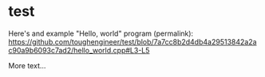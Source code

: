 # test

Here's and example "Hello, world" program (permalink):
https://github.com/toughengineer/test/blob/7a7cc8b2d4db4a29513842a2ac90a9b6093c7ad2/hello_world.cpp#L3-L5

More text...
